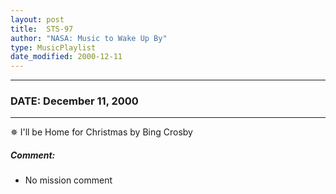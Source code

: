 ```yaml
---
layout: post
title:  STS-97
author: "NASA: Music to Wake Up By"
type: MusicPlaylist
date_modified: 2000-12-11
---
```


----
### DATE: December 11, 2000
----
✵ I'll be Home for Christmas by Bing Crosby

##### Comment:
* No mission comment
